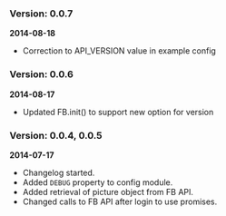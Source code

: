 ### Version: 0.0.7

**2014-08-18**

- Correction to API_VERSION value in example config

### Version: 0.0.6

**2014-08-17**

- Updated FB.init() to support new option for version

### Version: 0.0.4, 0.0.5

**2014-07-17**

- Changelog started.
- Added `DEBUG` property to config module.
- Added retrieval of picture object from FB API.
- Changed calls to FB API after login to use promises.
